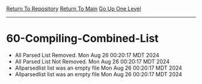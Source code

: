 [Return To Repository](https://github.com/DigitalWarrior/piholeparser/)
[Return To Main](https://github.com/DigitalWarrior/piholeparser/blob/master/RecentRunLogs/Mainlog.md)
[Go Up One Level](https://github.com/DigitalWarrior/piholeparser/blob/master/RecentRunLogs/TopLevelScripts/.md)
____________________________________
# 60-Compiling-Combined-List
* All Parsed List Removed. Mon Aug 26 00:20:17 MDT 2024
* All Parsed List Not Removed. Mon Aug 26 00:20:17 MDT 2024
* Allparsedlist list was an empty file Mon Aug 26 00:20:17 MDT 2024
* Allparsedlist list was an empty file Mon Aug 26 00:20:17 MDT 2024
